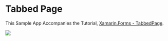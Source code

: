 # Tabbed Page
This Sample App Accompanies the Tutorial, 
[Xamarin.Forms - TabbedPage](http://www.infobrother.com/Tutorial/Xamarin/xamarin-tabbedpage).

![](https://i.imgur.com/P8XfF0q.png)

